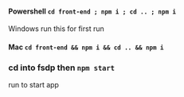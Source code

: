 #### Powershell `cd front-end ; npm i ; cd .. ; npm i`
Windows run this for first run

#### Mac `cd front-end && npm i && cd .. && npm i` 

### cd into fsdp then `npm start`
run to start app




